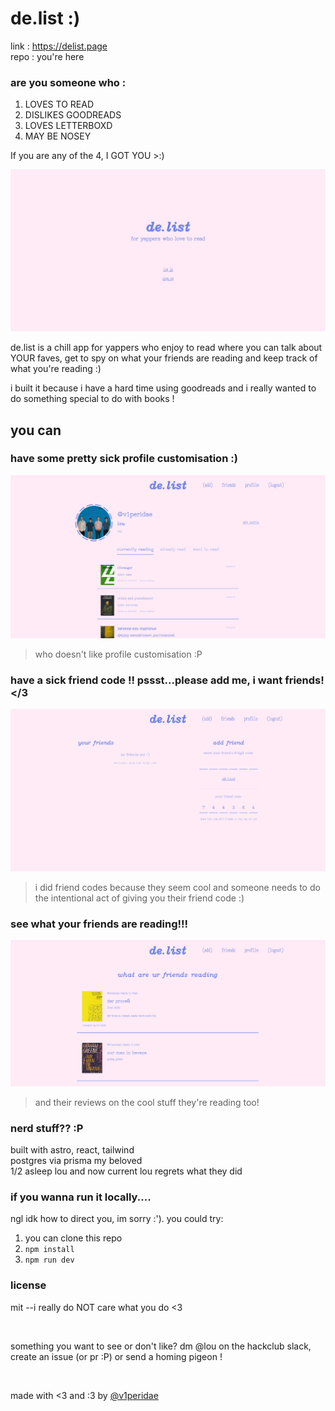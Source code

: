 # de.list :)

link : https://delist.page <br>
repo : you're here

### are you someone who :

1. LOVES TO READ
2. DISLIKES GOODREADS
3. LOVES LETTERBOXD
4. MAY BE NOSEY

If you are any of the 4, I GOT YOU >:)

![](breh/image.png)

de.list is a chill app for yappers who enjoy to read where you can talk about YOUR faves, get to spy on what your friends are reading and keep track of what you're reading :)

i built it because i have a hard time using goodreads and i really wanted to do something special to do with books !

## you can

### have some pretty sick profile customisation :)<br>

![](breh/image1.png)

> who doesn't like profile customisation :P

### have a sick friend code !! pssst...please add me, i want friends! </3

![](breh/image2.png)

> i did friend codes because they seem cool and someone needs to do the intentional act of giving you their friend code :)

### see what your friends are reading!!!

![](breh/image3.png)

> and their reviews on the cool stuff they're reading too!

### nerd stuff?? :P

built with astro, react, tailwind<br>
postgres via prisma my beloved<br>
1/2 asleep lou and now current lou regrets what they did

### if you wanna run it locally....

ngl idk how to direct you, im sorry :'). you could try:

1. you can clone this repo
2. `npm install`
3. `npm run dev`

### license

mit --i really do NOT care what you do <3

<br>

something you want to see or don't like? dm @lou on the hackclub slack, create an issue (or pr :P) or send a homing pigeon !

<br>

made with <3 and :3 by [@v1peridae](https://github.com/v1peridae)
